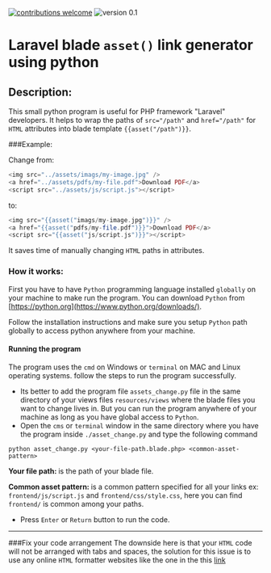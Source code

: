[![contributions welcome](https://img.shields.io/badge/contribution-welcome-brightgreen)](https://github.com/melogail/laravel-asset-link-generator/issues)  ![version 0.1](https://img.shields.io/badge/version-0.1-orange)
# Laravel blade ```asset()``` link generator using python
## Description:
This small python program is useful for PHP framework "Laravel" developers. It helps to wrap the paths of ```src="/path"``` 
and ```href="/path"``` for ```HTML``` attributes into blade template ```{{asset("/path")}}```.


###Example:

Change from:
```php
<img src="../assets/imags/my-image.jpg" />
<a href="../assets/pdfs/my-file.pdf">Download PDF</a>
<script src="../assets/js/script.js"></script>
```

to:

```php
<img src="{{asset("imags/my-image.jpg")}}" />
<a href="{{asset("pdfs/my-file.pdf")}}">Download PDF</a>
<script src="{{asset("js/script.js")}}"></script>
```

It saves time of manually changing ```HTML``` paths in attributes.

### How it works:
First you have to have `Python` programming language installed `globally` on your machine to make run the program. You
can download `Python` from [https://python.org](https://www.python.org/downloads/).

Follow the installation instructions and make sure you setup `Python` path globally to access python anywhere from your 
machine.

#### Running the program
The program uses the `cmd` on Windows or `terminal` on MAC and Linux operating systems. follow the steps to run the program
successfully.
- Its better to add the program file `assets_change.py` file in the same directory of your views files `resources/views`
where the blade files you want to change lives in. But you can run the program anywhere of your machine as long as you 
have global access to `Python`.
- Open the `cms` or `terminal` window in the same directory where you have the program inside `./asset_change.py` and type
the following command
```
python asset_change.py <your-file-path.blade.php> <common-asset-pattern>
``` 
<b>Your file path: </b> is the path of your blade file.

<b>Common asset pattern: </b> is a common pattern specified for all your links ex: `frontend/js/script.js` and 
`frontend/css/style.css`, here you can find `frontend/` is common among your paths.
* Press `Enter` or `Return` button to run the code.
***
###Fix your code arrangement
The downside here is that your `HTML` code will not be arranged with tabs and spaces, the solution for this issue is to
use any online `HTML` formatter websites like the one in the this [link](https://www.freeformatter.com/html-formatter.html)